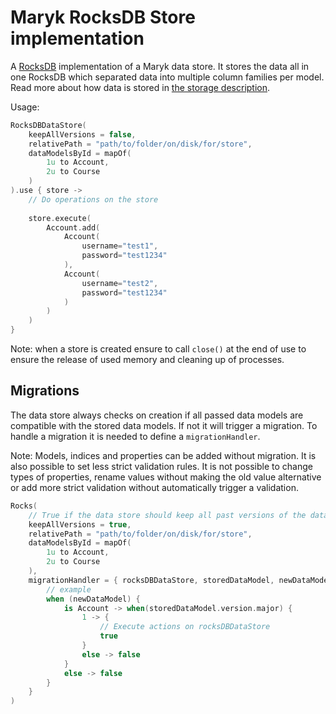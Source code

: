 # Maryk RocksDB Store implementation

A [RocksDB](https://rocksdb.org) implementation of a Maryk data store. It stores the data
all in one RocksDB which separated data into multiple column families per model. Read more 
about how data is stored in [the storage description](documentation/storage.md).

Usage:
```kotlin
RocksDBDataStore(
    keepAllVersions = false,
    relativePath = "path/to/folder/on/disk/for/store", 
    dataModelsById = mapOf(
        1u to Account,
        2u to Course
    )
).use { store ->
    // Do operations on the store
    
    store.execute(
        Account.add(
            Account(
                username="test1",
                password="test1234"
            ),
            Account(
                username="test2",
                password="test1234"
            )
        )
    )
}
```

Note: when a store is created ensure to call `close()` at the end of use to ensure the release
of used memory and cleaning up of processes.

## Migrations

The data store always checks on creation if all passed data models are compatible with the stored data models. 
If not it will trigger a migration. To handle a migration it is needed to define a `migrationHandler`.

Note: Models, indices and properties can be added without migration. It is also possible to set less strict validation
rules. It is not possible to change types of properties, rename values without making the old value alternative or add
more strict validation without automatically trigger a validation.

```kotlin
Rocks(
    // True if the data store should keep all past versions of the data
    keepAllVersions = true,
    relativePath = "path/to/folder/on/disk/for/store", 
    dataModelsById = mapOf(
        1u to Account,
        2u to Course
    ),
    migrationHandler = { rocksDBDataStore, storedDataModel, newDataModel ->
        // example 
        when (newDataModel) {
            is Account -> when(storedDataModel.version.major) {
                1 -> {
                    // Execute actions on rocksDBDataStore
                    true
                }
                else -> false
            }
            else -> false
        }
    }
)
```
